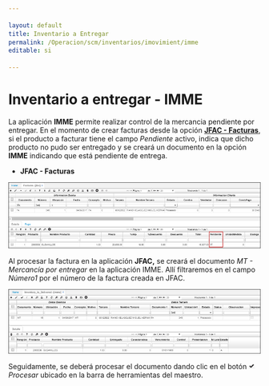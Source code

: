 ```yaml
---

layout: default
title: Inventario a Entregar
permalink: /Operacion/scm/inventarios/imovimient/imme
editable: si

---
```




# Inventario a entregar - IMME



La aplicación **IMME** permite realizar control de la mercancia pendiente por entregar. En el momento de crear facturas desde la opción [**JFAC - Facturas**](http://docs.oasiscom.com/Operacion/scm/pos/jcajero/jfac), si el producto a facturar tiene el campo _Pendiente_ activo, indica que dicho producto no pudo ser entregado y se creará un documento en la opción **IMME** indicando que está pendiente de entrega.  



* **JFAC - Facturas**



![](jfac.png)



Al procesar la factura en la aplicación **JFAC,** se creará el documento _MT - Mercancía por entregar_ en la aplicación IMME. Allí filtraremos en el campo _Número1_ por el número de la factura creada en JFAC.



![](imme1.png)



Seguidamente, se deberá procesar el documento dando clic en el botón ![](procesar.png) _Procesar_ ubicado en la barra de herramientas del maestro.  